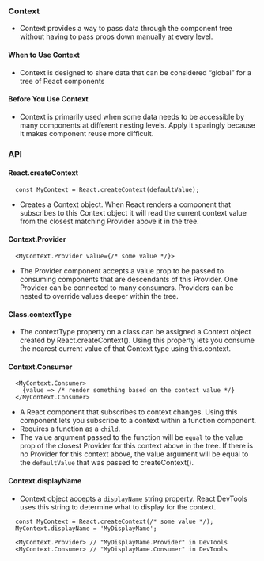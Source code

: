 ### Context
- Context provides a way to pass data through the component tree without having to pass props down manually at every level.
#### When to Use Context
- Context is designed to share data that can be considered “global” for a tree of React components
#### Before You Use Context
- Context is primarily used when some data needs to be accessible by many components at different nesting levels. Apply it sparingly because it makes component reuse more difficult.
### API
#### React.createContext
```
  const MyContext = React.createContext(defaultValue);
```
- Creates a Context object. When React renders a component that subscribes to this Context object it will read the current context value from the closest matching Provider above it in the tree.
#### Context.Provider
```
  <MyContext.Provider value={/* some value */}>
```
- The Provider component accepts a value prop to be passed to consuming components that are descendants of this Provider. One Provider can be connected to many consumers. Providers can be nested to override values deeper within the tree.
#### Class.contextType
- The contextType property on a class can be assigned a Context object created by React.createContext(). Using this property lets you consume the nearest current value of that Context type using this.context.
#### Context.Consumer
```
  <MyContext.Consumer>
    {value => /* render something based on the context value */}
  </MyContext.Consumer>
```
- A React component that subscribes to context changes. Using this component lets you subscribe to a context within a function component.
- Requires a function as a `child`.
- The value argument passed to the function will be `equal` to the value prop of the closest Provider for this context above in the tree. If there is no Provider for this context above, the value argument will be equal to the `defaultValue` that was passed to createContext().
#### Context.displayName
- Context object accepts a `displayName` string property. React DevTools uses this string to determine what to display for the context.
```
  const MyContext = React.createContext(/* some value */);
  MyContext.displayName = 'MyDisplayName';

  <MyContext.Provider> // "MyDisplayName.Provider" in DevTools
  <MyContext.Consumer> // "MyDisplayName.Consumer" in DevTools
```